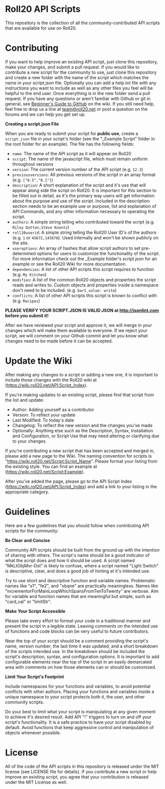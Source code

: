 Roll20 API Scripts
==================

This repository is the collection of all the community-contributed API scripts that are available for use on Roll20.

Contributing
============

If you want to help improve an existing API script, just clone this repository, make your changes, and submit a pull request. If you would like to contribute a new script for the community to use, just clone this repository and create a new folder with the name of the script which matches the name in your script.json file. Optionally you can add a help.txt file with any instructions you want to include as well as any other files you feel will be helpful to the end user. Once everything is in the new folder send a pull request. If you have any questions or aren't familiar with Github or git in general, see [Beginner's Guide to GitHub](https://wiki.roll20.net/Beginner%27s_Guide_to_GitHub) on the wiki. If you still need help, feel free to drop us a line at team@roll20.net or post a question on the forums and we can help you get set up.

**Creating a script.json File**

When you are ready to submit your script for **public use**, create a `script.json` file in your script's folder (see the "_Example Script" folder in the root folder for an example). The file has the following fields:

* `name`: The name of the API script as it will appear on Roll20
* `script`: The name of the javascript file, which must remain uniform throughout versions
* `version`: The current version number of the API script (e.g. `12.3`)
* `previousversions`: All previous versions of the script in an array format (e.g. `["0.5","0.1"]`)
* `description`: A short explanation of the script and it's use that will appear along side the script on Roll20. It is important for this section to be filled out in detail, as it's the primary way users will get information about the purpose and use of the script. Included in the description section needs to be an example use or purpose, list and explanation of API Commands, and any other information necessary to operating the script.
* `authors`: A simple string telling who contributed toward the script (e.g. `Riley Dutton,Steve Koontz`)
* `roll20userid`: A simple string telling the Roll20 User ID's of the authors (e.g. `1` or `45672,145678`). Used internally and won't be shown publicly on the site.
* `useroptions`: An array of hashes that allow script authors to set pre-determined options for users to customize the functionality of the script. For more information check out the _Example folder's script.json for an example or see the Roll20 Wiki for more documentation.
* `dependencies`: A list of other API scripts this script requires to function (e.g. `My Kitchen`) 
* `modifies`: A list of the common Roll20 objects and properties the script reads and writes to. Custom objects and properties inside a namespace don't need to be included. (e.g. `bar1_value: write`)
* `conflicts`: A list of other API scripts this script is known to conflict with (e.g. `Recipes`) 

**PLEASE VERIFY YOUR SCRIPT.JSON IS VALID JSON at http://jsonlint.com before you submit it!**

After we have reviewed your script and approve it, we will merge in your changes which will make them available to everyone. If we reject your script, we will comment on your Github commit and let you know what changes need to be made before it can be accepted. 

Update the Wiki
===============

After making any changes to a script or adding a new one, it is important to include those changes with the Roll20 wiki at (https://wiki.roll20.net/API:Script_Index).

If you're making updates to an existing script, please find that script from the list and update:
* Author: Adding yourself as a contributor
* Version: To reflect your update
* Last Modified: To today's date
* Changelog: To reflect the new version and the changes you've made
* Optionally: Anything else such as the Description, Syntax, Installation and Configuration, or Script Use that may need altering or clarifying due to your changes.

If you're contributing a new script that has been accepted and merged in, please add a new page to the Wiki. The naming convention for scripts is "https://wiki.roll20.net/Script:Script_Name". Please format your listing from the existing style. You can find an example at (https://wiki.roll20.net/Script:Example).

After you've added the page, please go to the API Script Index (https://wiki.roll20.net/API:Script_Index) and add a link to your listing in the appropriate category.

Guidelines
==========

Here are a few guidelines that you should follow when contributing API scripts for the community:

**Be Clear and Concise**

Community API scripts should be built from the ground up with the intention of sharing with others. The script's name should be a good indicator of what the script does and how it should be used. A script named "MkLtObjMvr-Dst" is likely to confuse, where a script named "Light Switch" is descriptive, clear, and does a good job of hinting at it's intended use.

Try to use short and descriptive function and variable names. Problematic names like "x1", "fe2", and "xbqne" are practically meaningless. Names like "incrementorForMainLoopWhichSpansFromTenToTwenty" are verbose. Aim for variable and function names that are meaningful but simple, such as "card_val" or "limitStr".

**Make Your Script Accessible**

Please take every effort to format your code in a traditional manner and present the script in a legible state. Leaving comments on the intended use of functions and code blocks can be very useful to future contributors.

Near the top of your script should be a comment providing the script's name, version number, the last time it was updated, and a short breakdown of the scripts intended use. In the breakdown should be included the script's description, syntax, and configuration options. It is important to add configurable elements near the top of the script in an easily demarcated area with comments on how those elements can or should be customized. 

**Limit Your Script's Footprint**

Include namespaces for your functions and variables, to avoid potential conflicts with other authors. Placing your functions and variables inside a unique namespace to your script protects both it, the user, and other community scripts.

Do your best to limit what your script is manipulating at any given moment to achieve it's desired result. Add API "!" triggers to turn on and off your script's functionality. It is a safe practice to have your script disabled by default. Avoid functions that keep aggressive control and manipulation of objects whenever possible.

License
=======

All of the code of the API scripts in this repository is released under the MIT license (see LICENSE file for details). If you contribute a new script or help improve an existing script, you agree that your contribution is released under the MIT License as well.
